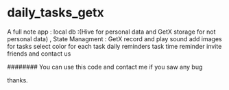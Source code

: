 # daily_tasks_getx

A full note app :
local db :(Hive for personal data and GetX storage for not personal data) , 
State Managment : GetX
record and play sound
add images for tasks
select color for each task
daily reminders
task time reminder
invite friends and contact us 

########
You can use this code and contact me if you saw any bug

thanks.
